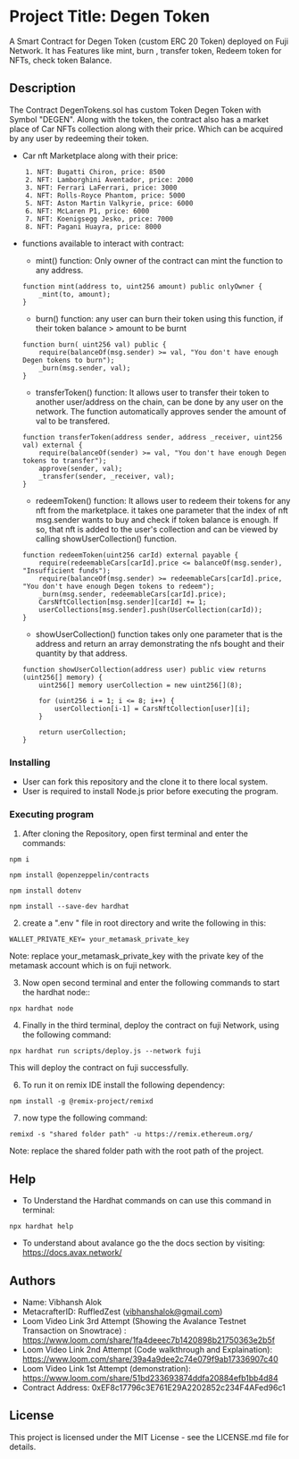 # Project Title: Degen Token

A Smart Contract for Degen Token (custom ERC 20 Token) deployed on Fuji Network. It has Features like mint, burn , transfer token, Redeem token for NFTs, check token Balance.

## Description

The Contract DegenTokens.sol has custom Token Degen Token with Symbol "DEGEN". Along with the token, the contract also has a market place of Car NFTs collection along with their price. Which can be acquired by any user by redeeming their token.

* Car nft Marketplace along with their price:

```shell
    1. NFT: Bugatti Chiron, price: 8500
    2. NFT: Lamborghini Aventador, price: 2000
    3. NFT: Ferrari LaFerrari, price: 3000
    4. NFT: Rolls-Royce Phantom, price: 5000
    5. NFT: Aston Martin Valkyrie, price: 6000
    6. NFT: McLaren P1, price: 6000
    7. NFT: Koenigsegg Jesko, price: 7000
    8. NFT: Pagani Huayra, price: 8000
```

* functions available to interact with contract:
    * mint() function: Only owner of the contract can mint the function to any address.

    ```shell
    function mint(address to, uint256 amount) public onlyOwner {
        _mint(to, amount);
    }
    ```

    * burn() function: any user can burn their token using this function, if their token balance > amount to be burnt

    ```shell
    function burn( uint256 val) public {
        require(balanceOf(msg.sender) >= val, "You don't have enough Degen tokens to burn");
        _burn(msg.sender, val);
    }
    ```

    * transferToken() function: It allows user to transfer their token to another user/address on the chain, can be done by any user on the network. The function automatically approves sender the amount of val to be transfered. 

    ```shell
    function transferToken(address sender, address _receiver, uint256 val) external {
        require(balanceOf(sender) >= val, "You don't have enough Degen tokens to transfer");
        approve(sender, val);
        _transfer(sender, _receiver, val);
    }
    ```

    * redeemToken() function: It allows user to redeem their tokens for any nft from the marketplace. it takes one parameter that the index of nft msg.sender wants to buy and check if token balance is enough. If so, that nft is added to the user's collection and can be viewed by calling showUserCollection() function.

    ```shell
    function redeemToken(uint256 carId) external payable {
        require(redeemableCars[carId].price <= balanceOf(msg.sender), "Insufficient funds");
        require(balanceOf(msg.sender) >= redeemableCars[carId].price, "You don't have enough Degen tokens to redeem");
        _burn(msg.sender, redeemableCars[carId].price);
        CarsNftCollection[msg.sender][carId] += 1;
        userCollections[msg.sender].push(UserCollection(carId));
    }
    ```

    * showUserCollection() function takes only one parameter that is the address and return an array demonstrating the nfs bought and their quantity by that address.

    ```shell
    function showUserCollection(address user) public view returns (uint256[] memory) {
        uint256[] memory userCollection = new uint256[](8);

        for (uint256 i = 1; i <= 8; i++) {
            userCollection[i-1] = CarsNftCollection[user][i]; 
        }

        return userCollection;
    }

    ```

### Installing

* User can fork this repository and the clone it to there local system. 
* User is required to install Node.js prior before executing the program.


### Executing program

1. After cloning the Repository, open first terminal and enter the commands: 

```shell
npm i
```
```shell
npm install @openzeppelin/contracts
```
```shell
npm install dotenv
```
```shell
npm install --save-dev hardhat
```

2. create a ".env " file in root directory and write the following in this:
```shell
WALLET_PRIVATE_KEY= your_metamask_private_key
```
Note: replace your_metamask_private_key with the private key of the metamask account which is on fuji network.

3. Now open second terminal and enter the following commands to start the hardhat node::

```shell
npx hardhat node
```

4. Finally in the third terminal, deploy the contract on fuji Network, using the following command:

```shell
npx hardhat run scripts/deploy.js --network fuji
```
This will deploy the contract on fuji successfully.

6. To run it on remix IDE install the following dependency:

```shell
npm install -g @remix-project/remixd
```

7. now type the following command:

```shell
remixd -s "shared folder path" -u https://remix.ethereum.org/
```
Note: replace the shared folder path with the root path of the project.

## Help

* To Understand the Hardhat commands on can use this command in terminal:
```
npx hardhat help
```
* To understand about avalance go the the docs section by visiting: https://docs.avax.network/


## Authors

* Name: Vibhansh Alok
* MetacrafterID: RuffledZest (vibhanshalok@gmail.com)
* Loom Video Link 3rd Attempt (Showing the Avalance Testnet Transaction on Snowtrace) : https://www.loom.com/share/1fa4deeec7b1420898b21750363e2b5f
* Loom Video Link 2nd Attempt (Code walkthrough and Explaination): https://www.loom.com/share/39a4a9dee2c74e079f9ab17336907c40
* Loom Video Link 1st Attempt (demonstration): https://www.loom.com/share/51bd233693874ddfa20884efb1bb4d84
* Contract Address: 0xEF8c17796c3E761E29A2202852c234F4AFed96c1

## License

This project is licensed under the MIT License - see the LICENSE.md file for details.